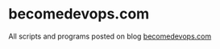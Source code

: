 # becomedevops.com
All scripts and programs posted on blog [becomedevops.com](https://becomedevops.com)
